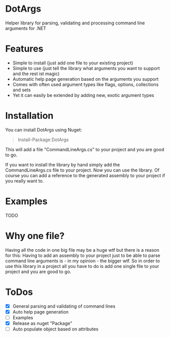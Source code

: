 DotArgs
=======

Helper library for parsing, validating and processing command line arguments for .NET

Features
=======
- Simple to install (just add one file to your existing project)
- Simple to use (just tell the library what arguments you want to support and the rest ist magic)
- Automatic help page generation based on the arguments you support
- Comes with often used argument types like flags, options, collections and sets
- Yet it can easily be extended by adding new, exotic argument types

Installation
=======
You can install DotArgs using Nuget:
> Install-Package DotArgs

This will add a file "CommandLineArgs.cs" to your project and you are good to go.

If you want to install the library by hand simply add the CommandLineArgs.cs file to your project. Now you can use the library.
Of course you can add a reference to the generated assembly to your project if you really want to.

Examples
=======
TODO

Why one file?
=======
Having all the code in one big file may be a huge wtf but there is a reason for this:
Having to add an assembly to your project just to be able to parse command line arguments is - in my opinion - the bigger wtf.
So in order to use this library in a project all you have to do is add one single file to your project and you are good to go.

ToDos
=======
- [x] General parsing and validating of command lines
- [x] Auto help page generation
- [ ] Examples
- [x] Release as nuget "Package"
- [ ] Auto populate object based on attributes

